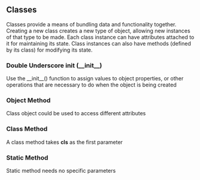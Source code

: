 ## Classes
Classes provide a means of bundling data and functionality together. Creating a new class creates a new type of object, allowing new instances of that type to be made. Each class instance can have attributes attached to it for maintaining its state. Class instances can also have methods (defined by its class) for modifying its state.
### Double Underscore init (\_\_init\_\_)
Use the \_\_init\_\_() function to assign values to object properties, or other operations that are necessary to do when the object is being created
### Object Method
Class object could be used to access different attributes
### Class Method
A class method takes **cls** as the first parameter 
### Static Method
Static method needs no specific parameters
